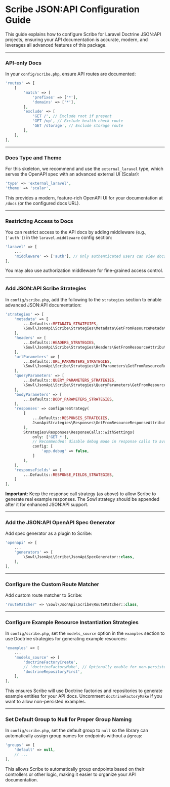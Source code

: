 # Scribe JSON:API Configuration Guide

This guide explains how to configure Scribe for Laravel Doctrine JSON:API projects, ensuring your API documentation is accurate, modern, and leverages all advanced features of this package.

---

### API-only Docs

In your `config/scribe.php`, ensure API routes are documented:

```php
'routes' => [
    [
        'match' => [
            'prefixes' => ['*'],
            'domains' => ['*'],
        ],
        'exclude' => [
            'GET /', // Exclude root if present
            'GET /up', // Exclude health check route
            'GET /storage', // Exclude storage route
        ],
    ],
],
```

---

### Docs Type and Theme

For this skeleton, we recommend and use the `external_laravel` type, which serves the OpenAPI spec with an advanced external UI (Scalar):

```php
'type' => 'external_laravel',
'theme' => 'scalar',
```

This provides a modern, feature-rich OpenAPI UI for your documentation at `/docs` (or the configured docs URL).

---

### Restricting Access to Docs

You can restrict access to the API docs by adding middleware (e.g., `['auth']`) in the `laravel.middleware` config section:

```php
'laravel' => [
    ...
    'middleware' => ['auth'], // Only authenticated users can view docs
],
```

You may also use authorization middleware for fine-grained access control.

---

### Add JSON:API Scribe Strategies

In `config/scribe.php`, add the following to the `strategies` section to enable advanced JSON:API documentation:

```php
'strategies' => [
    'metadata' => [
        ...Defaults::METADATA_STRATEGIES,
        \Sowl\JsonApi\Scribe\Strategies\Metadata\GetFromResourceMetadataAttribute::class,
    ],
    'headers' => [
        ...Defaults::HEADERS_STRATEGIES,
        \Sowl\JsonApi\Scribe\Strategies\Headers\GetFromResourceAttributes::class,
    ],
    'urlParameters' => [
        ...Defaults::URL_PARAMETERS_STRATEGIES,
        \Sowl\JsonApi\Scribe\Strategies\UrlParameters\GetFromResourceRequestAttributes::class,
    ],
    'queryParameters' => [
        ...Defaults::QUERY_PARAMETERS_STRATEGIES,
        \Sowl\JsonApi\Scribe\Strategies\QueryParameters\GetFromResourceRequestAttributes::class,
    ],
    'bodyParameters' => [
        ...Defaults::BODY_PARAMETERS_STRATEGIES,
    ],
    'responses' => configureStrategy(
        [
            ...Defaults::RESPONSES_STRATEGIES,
            JsonApiStrategies\Responses\GetFromResourceResponseAttributes::class,
        ],
        Strategies\Responses\ResponseCalls::withSettings(
            only: ['GET *'],
            // Recommended: disable debug mode in response calls to avoid error stack traces in responses
            config: [
                'app.debug' => false,
            ]
        ),
    ),
    'responseFields' => [
        ...Defaults::RESPONSE_FIELDS_STRATEGIES,
    ]
],
```

**Important:**
Keep the response call strategy (as above) to allow Scribe to generate real example responses. The Sowl strategy should be appended after it for enhanced JSON:API support.

---

### Add the JSON:API OpenAPI Spec Generator

Add spec generator as a plugin to Scribe:

```php
'openapi' => [
    ...
    'generators' => [
        \Sowl\JsonApi\Scribe\JsonApiSpecGenerator::class,
    ],
],
```

---

### Configure the Custom Route Matcher

Add custom route matcher to Scribe:

```php
'routeMatcher' => \Sowl\JsonApi\Scribe\RouteMatcher::class,
```

---

### Configure Example Resource Instantiation Strategies

In `config/scribe.php`, set the `models_source` option in the `examples` section to use Doctrine strategies for generating example resources:

```php
'examples' => [
    ...
    'models_source' => [
        'doctrineFactoryCreate',
        // 'doctrineFactoryMake', // Optionally enable for non-persisted entities
        'doctrineRepositoryFirst',
    ],
],
```

This ensures Scribe will use Doctrine factories and repositories to generate example entities for your API docs. Uncomment `doctrineFactoryMake` if you want to allow non-persisted examples.

---

### Set Default Group to Null for Proper Group Naming

In `config/scribe.php`, set the default group to `null` so the library can automatically assign group names for endpoints without a `@group`:

```php
'groups' => [
    'default' => null,
    // ...
],
```

This allows Scribe to automatically group endpoints based on their controllers or other logic, making it easier to organize your API documentation.

